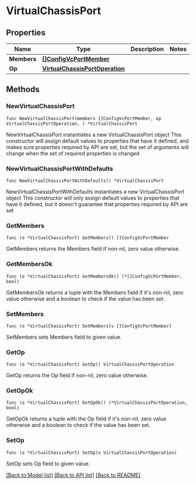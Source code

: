 # VirtualChassisPort

## Properties

Name | Type | Description | Notes
------------ | ------------- | ------------- | -------------
**Members** | [**[]ConfigVcPortMember**](ConfigVcPortMember.md) |  | 
**Op** | [**VirtualChassisPortOperation**](VirtualChassisPortOperation.md) |  | 

## Methods

### NewVirtualChassisPort

`func NewVirtualChassisPort(members []ConfigVcPortMember, op VirtualChassisPortOperation, ) *VirtualChassisPort`

NewVirtualChassisPort instantiates a new VirtualChassisPort object
This constructor will assign default values to properties that have it defined,
and makes sure properties required by API are set, but the set of arguments
will change when the set of required properties is changed

### NewVirtualChassisPortWithDefaults

`func NewVirtualChassisPortWithDefaults() *VirtualChassisPort`

NewVirtualChassisPortWithDefaults instantiates a new VirtualChassisPort object
This constructor will only assign default values to properties that have it defined,
but it doesn't guarantee that properties required by API are set

### GetMembers

`func (o *VirtualChassisPort) GetMembers() []ConfigVcPortMember`

GetMembers returns the Members field if non-nil, zero value otherwise.

### GetMembersOk

`func (o *VirtualChassisPort) GetMembersOk() (*[]ConfigVcPortMember, bool)`

GetMembersOk returns a tuple with the Members field if it's non-nil, zero value otherwise
and a boolean to check if the value has been set.

### SetMembers

`func (o *VirtualChassisPort) SetMembers(v []ConfigVcPortMember)`

SetMembers sets Members field to given value.


### GetOp

`func (o *VirtualChassisPort) GetOp() VirtualChassisPortOperation`

GetOp returns the Op field if non-nil, zero value otherwise.

### GetOpOk

`func (o *VirtualChassisPort) GetOpOk() (*VirtualChassisPortOperation, bool)`

GetOpOk returns a tuple with the Op field if it's non-nil, zero value otherwise
and a boolean to check if the value has been set.

### SetOp

`func (o *VirtualChassisPort) SetOp(v VirtualChassisPortOperation)`

SetOp sets Op field to given value.



[[Back to Model list]](../README.md#documentation-for-models) [[Back to API list]](../README.md#documentation-for-api-endpoints) [[Back to README]](../README.md)


